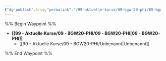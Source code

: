 ```yaml
---
{"dg-publish":true,"permalink":"/99-aktuelle-kurse/09-bgw-20-phi/09-bgw-20-phi/","dgHomeLink":true,"dgPassFrontmatter":false}
---
```



%% Begin Waypoint %%
- **[[99 - Aktuelle Kurse/09 - BGW20-PHI/09 - BGW20-PHI|09 - BGW20-PHI]]**
	- [[99 - Aktuelle Kurse/09 - BGW20-PHI/Unbenannt|Unbenannt]]

%% End Waypoint %%
